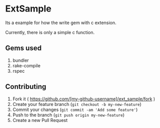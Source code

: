 # ExtSample

Its a example for how the write gem with c extension.

Currently, there is only a simple c function.

## Gems used
1. bundler
2. rake-compile
3. rspec

## Contributing

1. Fork it ( https://github.com/[my-github-username]/ext_sample/fork )
2. Create your feature branch (`git checkout -b my-new-feature`)
3. Commit your changes (`git commit -am 'Add some feature'`)
4. Push to the branch (`git push origin my-new-feature`)
5. Create a new Pull Request
